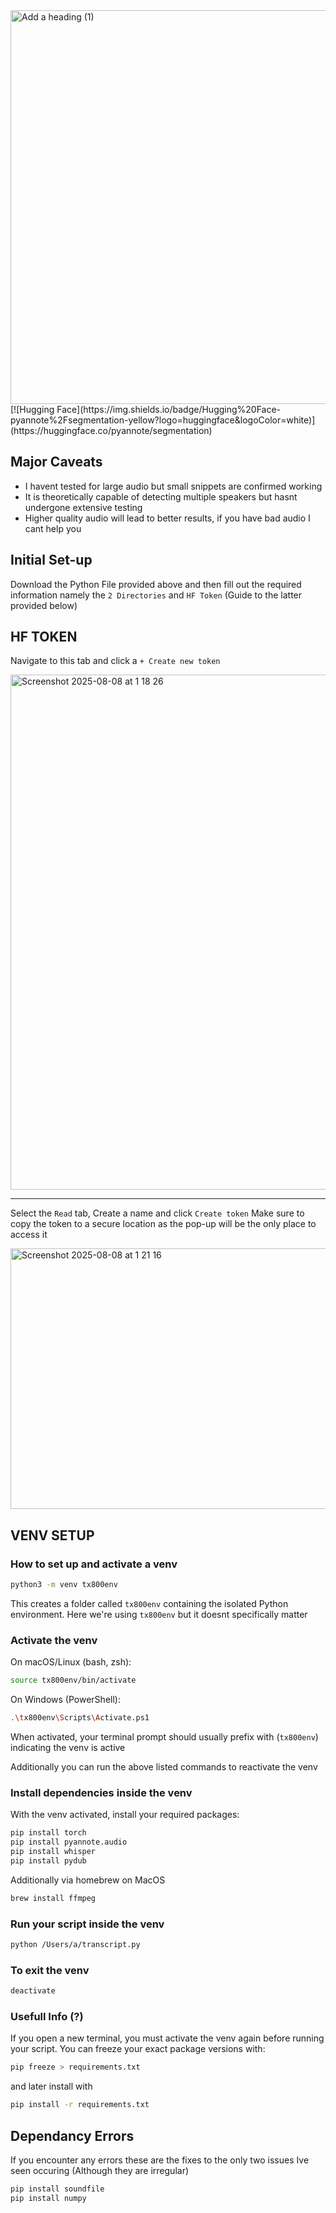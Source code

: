 <img width="1200" height="630" alt="Add a heading (1)" src="https://github.com/user-attachments/assets/cf4f12c6-960b-4ec2-961b-086e9b688c29" />
[![Hugging Face](https://img.shields.io/badge/Hugging%20Face-pyannote%2Fsegmentation-yellow?logo=huggingface&logoColor=white)](https://huggingface.co/pyannote/segmentation)

## Major Caveats
- I havent tested for large audio but small snippets are confirmed working
- It is theoretically capable of detecting multiple speakers but hasnt undergone extensive testing
- Higher quality audio will lead to better results, if you have bad audio I cant help you

## Initial Set-up

Download the Python File provided above and then fill out the required information namely the `2 Directories` and `HF Token` (Guide to the latter provided below)

## HF TOKEN

Navigate to this tab and click a `+ Create new token`

<img width="1497" height="824" alt="Screenshot 2025-08-08 at 1 18 26" src="https://github.com/user-attachments/assets/fc89d837-af5a-4a81-b0f3-17c24eb032e6" />

---

Select the `Read` tab, Create a name and click `Create token`
Make sure to copy the token to a secure location as the pop-up will be the only place to access it

<img width="951" height="417" alt="Screenshot 2025-08-08 at 1 21 16" src="https://github.com/user-attachments/assets/1f62ae1a-df8f-44f6-979f-9095914de379" />


## VENV SETUP

### How to set up and activate a venv

```bash
python3 -m venv tx800env
```

This creates a folder called `tx800env` containing the isolated Python environment.
Here we're using `tx800env` but it doesnt specifically matter


### Activate the venv

On macOS/Linux (bash, zsh):

```bash
source tx800env/bin/activate
```

On Windows (PowerShell):

```bash
.\tx800env\Scripts\Activate.ps1
```

When activated, your terminal prompt should usually prefix with (`tx800env`) indicating the venv is active

Additionally you can run the above listed commands to reactivate the venv

### Install dependencies inside the venv

With the venv activated, install your required packages:

```bash
pip install torch
pip install pyannote.audio
pip install whisper
pip install pydub
```

Additionally via homebrew on MacOS

```bash
brew install ffmpeg
```

### Run your script inside the venv

```bash
python /Users/a/transcript.py
```


### To exit the venv

```bash
deactivate
```

### Usefull Info (?)

If you open a new terminal, you must activate the venv again before running your script.
You can freeze your exact package versions with:

```bash
pip freeze > requirements.txt
```

and later install with

```bash
pip install -r requirements.txt
```

## Dependancy Errors

If you encounter any errors these are the fixes to the only two issues Ive seen occuring (Although they are irregular)

```bash
pip install soundfile
pip install numpy
```
